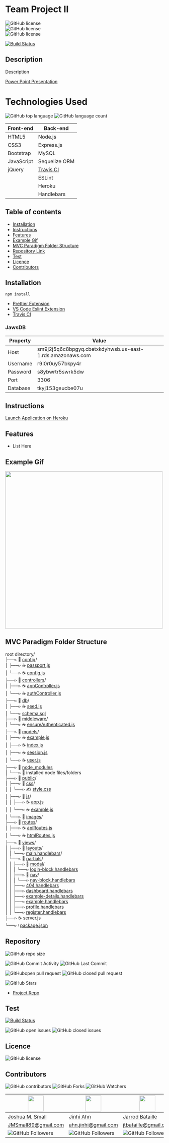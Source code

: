 # **Team Project II**

![GitHub license](https://img.shields.io/badge/Made%20by-%40WasteOfADrumBum-green)  
![GitHub license](https://img.shields.io/badge/Made%20by-%40JinhiA-green)  
![GitHub license](https://img.shields.io/badge/Made%20by-%40jtbataille-green)

[![Build Status](https://travis-ci.com/WasteOfADrumBum/Team-Project-II.svg?branch=master)](https://travis-ci.com/WasteOfADrumBum/Team-Project-II)

## Description

Description

[Power Point Presentation](https://docs.google.com/presentation/d/1xrm38HKg0Q-XkR0NuTz1hU0R1DjMHUr4zBdDHl0bu1s/edit?usp=sharing)

# Technologies Used

![GitHub top language](https://img.shields.io/github/languages/top/WasteOfADrumBum/Team-Project-II?color=green&logo=github&logoColor=green)
![GitHub language count](https://img.shields.io/github/languages/count/WasteOfADrumBum/Team-Project-II?color=green&logo=github&logoColor=green)

| Front-end  | Back-end                                     |
| ---------- | -------------------------------------------- |
| HTML5      | Node.js                                      |
| CSS3       | Express.js                                   |
| Bootstrap  | MySQL                                        |
| JavaScript | Sequelize ORM                                |
| jQuery     | [Travis CI](https://travis-ci.com/dashboard) |
|            | ESLint                                       |
|            | Heroku                                       |
|            | Handlebars                                   |

## Table of contents

- [Installation](#installation)
- [Instructions](#instructions)
- [Features](#features)
- [Example Gif](#example-gif)
- [MVC Paradigm Folder Structure](#MVC-Paradigm-Folder-Structure)
- [Repository Link](#Repository)
- [Test](#Test)
- [Licence](#Licence)
- [Contributors](#Contributors)

## Installation

```
npm install
```

- [Prettier Extension](https://marketplace.visualstudio.com/items?itemName=esbenp.prettier-vscode)
- [VS Code Eslint Extension](https://marketplace.visualstudio.com/items?itemName=dbaeumer.vscode-eslint)
- [Travis CI](https://github.com/marketplace/travis-ci)

### JawsDB

| Property | Value                                                     |
| -------- | --------------------------------------------------------- |
| Host     | sm9j2j5q6c8bpgyq.cbetxkdyhwsb.us-east-1.rds.amazonaws.com |
| Username | r9l0r0uy57bkpy4r                                          |
| Password | s8ybwrtr5swrk5dw                                          |
| Port     | 3306                                                      |
| Database | tkyj153geucbe07u                                          |

## Instructions

[Launch Application on Heroku](https://team-project-ii.herokuapp.com/)

## Features

- List Here

## Example Gif

<img src="https://via.placeholder.com/500x300.png/09f/fff" width="500" />

## MVC Paradigm Folder Structure

root directory/  
├──▹ 📁 [config](#config)/  
│ ├──▹ ☕ [passport.js](#passport.js)  
│ └──▹ ☕ [config.js](#config.js)  
├──▹ 📁 [controllers](#controllers)/  
│ ├──▹ ☕ [appController.js](#appController.js)  
│ └──▹ ☕ [authController.js](#authController.js)  
├──▹ 📁 [db](#db)/  
│ ├──▹ ☕ [seed.js](#seed.js)  
│ └──▹ [schema.sql](schema.sql)  
├──▹ 📁 [middleware](#MIDDLEWARE)/  
│ └──▹ ☕ [ensureAuthenticated.js](#ensureAuthenticated.js)  
├──▹ 📁 [models](#models)/  
│ ├──▹ ☕ [example.js](#example.js)  
│ ├──▹ ☕ [index.js](#index.js)  
│ ├──▹ ☕ [session.js](#session.js)  
│ └──▹ ☕ [user.js](#user.js)  
├──▹ 📁 [node_modules](#NODE_MODULES)  
│ └──▹ 📁 installed node files/folders  
├──▹ 📁 [public](#PUBLIC)/  
│ ├──▹ 📁 [css](#css)/  
│ │ └──▹ ✍ [style.css](#style.css)  
│ ├──▹ 📁 [js](#JS)/  
│ │ ├──▹ ☕ [app.js](#app.js)  
│ │ └──▹ ☕ [example.js](#example.js)  
│ └──▹ 📁 [images](#images)/  
├──▹ 📁 [routes](#ROUTES)/  
│ ├──▹ ☕ [apiRoutes.js](#apiroutes.js)  
│ └──▹ ☕ [htmlRoutes.js](#htmlroutes.js)  
├──▹ 📁 [views](#views)/  
│ ├──▹ 📁 [layouts](#layouts)/  
│ │ └──▹ [main.handlebars](#main.handlebars)/  
│ └──▹ 📁 [partials](#partials)/  
│ │ ├──▹ 📁 [modal](#modal)/  
│ │ │ └──▹ [login-block.handlebars](#login-block.handlebars)  
│ │ ├──▹ 📁 [nav](#nav)/  
│ │ │ └──▹ [nav-block.handlebars](#nav-block.handlebars)  
│ │ ├──▹ [404.handlebars](#404.handlebars)  
│ │ ├──▹ [dashboard.handlebars](#dashboard.handlebars)  
│ │ ├──▹ [example-details.handlebars](#example-details.handlebars)  
│ │ ├──▹ [example.handlebars](#example.handlebars)  
│ │ ├──▹ [profile.handlebars](#profile.handlebars)  
│ │ └──▹ [register.handlebars](#register.handlebars)  
├──▹ ☕ [server.js](#server.js)  
└──▹ ᶨ [package.json](#package.json)

## Repository

![GitHub repo size](https://img.shields.io/github/repo-size/WasteOfADrumBum/Team-Project-II?logo=github)

![GitHub Commit Activity](https://img.shields.io/github/commit-activity/m/WasteOfADrumBum/Team-Project-II)
![GitHub Last Commit](https://img.shields.io/github/last-commit/WasteOfADrumBum/Team-Project-II)

![GitHubopen pull request](https://img.shields.io/github/issues-pr/WasteOfADrumBum/Team-Project-II)
![GitHub closed pull request](https://img.shields.io/github/issues-pr-closed/WasteOfADrumBum/Team-Project-II)

![GitHub Stars](https://img.shields.io/github/stars/WasteOfADrumBum/Team-Project-II?style=social)

- [Project Repo](https://github.com/WasteOfADrumBum/Team-Project-II)

## Test

[![Build Status](https://travis-ci.com/WasteOfADrumBum/Team-Project-II.svg?branch=master)](https://travis-ci.com/WasteOfADrumBum/Team-Project-II)

![GitHub open issues](https://img.shields.io/github/issues/WasteOfADrumBum/Team-Project-II)
![GitHub closed issues](https://img.shields.io/github/issues-closed/WasteOfADrumBum/Team-Project-II)

## Licence

![GitHub license](https://img.shields.io/badge/license-MIT-blue.svg)

## Contributors

![GitHub contributors](https://img.shields.io/github/contributors/WasteOfADrumBum/Team-Project-II)
![GitHub Forks](https://img.shields.io/github/forks/WasteOfADrumBum/Team-Project-II?label=Fork)
![GitHub Watchers](https://img.shields.io/github/watchers/WasteOfADrumBum/Team-Project-II?label=Watch)

| <img src="https://avatars0.githubusercontent.com/u/66432859?v=460" width="50" />          | <img src="https://avatars0.githubusercontent.com/u/66880369?v=460" width="50" /> | <img src="https://avatars0.githubusercontent.com/u/65187093?v=460" width="50" />     |
| ----------------------------------------------------------------------------------------- | -------------------------------------------------------------------------------- | ------------------------------------------------------------------------------------ |
| [Joshua M. Small](https://github.com/WasteOfADrumBum)                                     | [Jinhi Ahn](https://github.com/JinhiA)                                           | [Jarrod Bataille](https://github.com/jtbataille)                                     |
| <JMSmall89@gmail.com>                                                                     | <ahn.jinhi@gmail.com>                                                            | <jtbataille@gmail.com>                                                                  |
| ![GitHub Followers](https://img.shields.io/github/followers/WasteOfADrumBum?label=Follow) | ![GitHub Followers](https://img.shields.io/github/followers/JinhiA?label=Follow) | ![GitHub Followers](https://img.shields.io/github/followers/jtbataille?label=Follow) |
